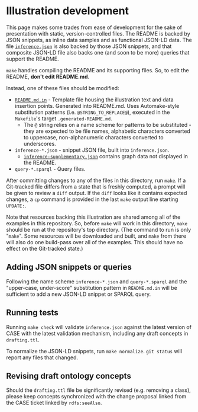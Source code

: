 # Illustration development

This page makes some trades from ease of development for the sake of presentation with static, version-controlled files.  The README is backed by JSON snippets, as inline data samples and as functional JSON-LD data.  The file [`inference.json`](inference.json) is also backed by those JSON snippets, and that composite JSON-LD file also backs one (and soon to be more) queries that support the README.

`make` handles compiling the README and its supporting files.  So, to edit the README, **don't edit README.md**.

Instead, one of these files should be modified:
* [`README.md.in`](README.md.in) - Template file housing the illustration text and data insertion points.  Generated into README.md.  Uses Automake-style substitution patterns (i.e. `@STRING_TO_REPLACE@`), executed in the `Makefile`'s target `.generated-README.md`.
  - The `@` string relies on a name scheme for patterns to be substituted - they are expected to be file names, alphabetic characters converted to uppercase, non-alphanumeric characters converted to underscores.
* `inference-*.json` - snippet JSON file, built into `inference.json`.
  - [`inference-supplementary.json`](inference-supplementary.json) contains graph data not displayed in the README.
* `query-*.sparql` - Query files.

After committing changes to any of the files in this directory, run `make`.  If a Git-tracked file differs from a state that is freshly computed, a prompt will be given to review a `diff` output.  If the `diff` looks like it contains expected changes, a `cp` command is provided in the last `make` output line starting `UPDATE:`.

Note that resources backing this illustration are shared among all of the examples in this repository.  So, before `make` will work in this directory, `make` should be run at the repository's top directory.  (The command to run is only "`make`".  Some resources will be downloaded and built, and `make` from there will also do one build-pass over all of the examples.  This should have no effect on the Git-tracked state.)


## Adding JSON snippets or queries

Following the name scheme `inference-*.json` and `query-*.sparql` and the "upper-case, under-score" substitution pattern in `README.md.in` will be sufficient to add a new JSON-LD snippet or SPARQL query.


## Running tests

Running `make check` will validate `inference.json` against the latest version of CASE with the latest validation mechanism, including any draft concepts in `drafting.ttl`.

To normalize the JSON-LD snippets, run `make normalize`.  `git status` will report any files that changed.


## Revising draft ontology concepts

Should the `drafting.ttl` file be significantly revised (e.g. removing a class), please keep concepts synchronized with the change proposal linked from the CASE ticket linked by `rdfs:seeAlso`.
